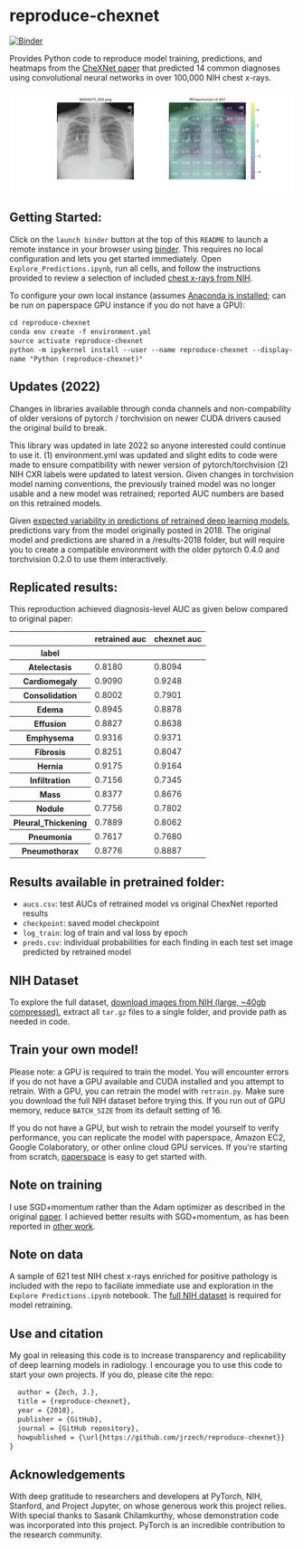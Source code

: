 # reproduce-chexnet
[![Binder](https://mybinder.org/badge.svg)](https://mybinder.org/v2/gh/jrzech/reproduce-chexnet/master?filepath=Explore_Predictions.ipynb)

Provides Python code to reproduce model training, predictions, and heatmaps from the [CheXNet paper](https://arxiv.org/pdf/1711.05225) that predicted 14 common diagnoses using convolutional neural networks in over 100,000 NIH chest x-rays.

![Illustration](illustration.png?raw=true "Illustration")


## Getting Started:
Click on the `launch binder` button at the top of this `README` to launch a remote instance in your browser using [binder](https://mybinder.org/). This requires no local configuration and lets you get started immediately. Open `Explore_Predictions.ipynb`, run all cells, and follow the instructions provided to review a selection of included [chest x-rays from NIH](https://arxiv.org/pdf/1705.02315.pdf).

To configure your own local instance (assumes [Anaconda is installed](https://www.anaconda.com/download/); can be run on paperspace GPU instance if you do not have a GPU):

```git clone https://www.github.com/jrzech/reproduce-chexnet.git
cd reproduce-chexnet
conda env create -f environment.yml
source activate reproduce-chexnet
python -m ipykernel install --user --name reproduce-chexnet --display-name "Python (reproduce-chexnet)"
```
## Updates (2022)

Changes in libraries available through conda channels and non-compability of older versions of pytorch / torchvision on newer CUDA drivers caused the original build to break.  

This library was updated in late 2022 so anyone interested could continue to use it. (1) environment.yml was updated and slight edits to code were made to ensure compatibility with newer version of pytorch/torchvision (2) NIH CXR labels were updated to latest version. Given changes in torchvision model naming conventions, the previously trained model was no longer usable and a new model was retrained; reported AUC numbers are based on this retrained models. 

Given [expected variability in predictions of retrained deep learning models](https://arxiv.org/pdf/1912.03606.pdf), predictions vary from the model originally posted in 2018. The original model and predictions are shared in a /results-2018 folder, but will require you to create a compatible environment with the older pytorch 0.4.0 and torchvision 0.2.0 to use them interactively.   

## Replicated results:
This reproduction achieved diagnosis-level AUC as given below compared to original paper:

<div>
<table border="0" class="dataframe">
  <thead>
    <tr style="text-align: right;">
      <th></th>
      <th>retrained auc</th>
      <th>chexnet auc</th>
    </tr>
    <tr>
      <th>label</th>
      <th></th>
      <th></th>
    </tr>
  </thead>
  <tbody>
    <tr>
      <th>Atelectasis</th>
      <td>0.8180</td>
      <td>0.8094</td>
    </tr>
    <tr>
      <th>Cardiomegaly</th>
      <td>0.9090</td>
      <td>0.9248</td>
    </tr>
    <tr>
      <th>Consolidation</th>
      <td>0.8002</td>
      <td>0.7901</td>
    </tr>
    <tr>
      <th>Edema</th>
      <td>0.8945</td>
      <td>0.8878</td>
    </tr>
    <tr>
      <th>Effusion</th>
      <td>0.8827</td>
      <td>0.8638</td>
    </tr>
    <tr>
      <th>Emphysema</th>
      <td>0.9316</td>
      <td>0.9371</td>
    </tr>
    <tr>
      <th>Fibrosis</th>
      <td>0.8251</td>
      <td>0.8047</td>
    </tr>
    <tr>
      <th>Hernia</th>
      <td>0.9175</td>
      <td>0.9164</td>
    </tr>
    <tr>
      <th>Infiltration</th>
      <td>0.7156</td>
      <td>0.7345</td>
    </tr>
    <tr>
      <th>Mass</th>
      <td>0.8377</td>
      <td>0.8676</td>
    </tr>
    <tr>
      <th>Nodule</th>
      <td>0.7756</td>
      <td>0.7802</td>
    </tr>
    <tr>
      <th>Pleural_Thickening</th>
      <td>0.7889</td>
      <td>0.8062</td>
    </tr>
    <tr>
      <th>Pneumonia</th>
      <td>0.7617</td>
      <td>0.7680</td>
    </tr>
    <tr>
      <th>Pneumothorax</th>
      <td>0.8776</td>
      <td>0.8887</td>
    </tr>
  </tbody>
</table>
</div>

## Results available in pretrained folder:
- `aucs.csv`: test AUCs of retrained model vs original ChexNet reported results
- `checkpoint`: saved model checkpoint
- `log_train`: log of train and val loss by epoch
- `preds.csv`: individual probabilities for each finding in each test set image predicted by retrained model

## NIH Dataset
To explore the full dataset, [download images from NIH (large, ~40gb compressed)](https://nihcc.app.box.com/v/ChestXray-NIHCC),
extract all `tar.gz` files to a single folder, and provide path as needed in code.

## Train your own model!
Please note: a GPU is required to train the model. You will encounter errors if you do not have a GPU available and CUDA installed and you attempt to retrain. With a GPU, you can retrain the model with `retrain.py`. Make sure you download the full NIH dataset before trying this. If you run out of GPU memory, reduce `BATCH_SIZE` from its default setting of 16.

If you do not have a GPU, but wish to retrain the model yourself to verify performance, you can replicate the model with paperspace, Amazon EC2, Google Colaboratory, or other online cloud GPU services. If you're starting from scratch, [paperspace](http://www.paperspace.com) is easy to get started with. 

## Note on training
I use SGD+momentum rather than the Adam optimizer as described in the original [paper](https://arxiv.org/pdf/1711.05225.pdf). I achieved better results with SGD+momentum, as has been reported in [other work](https://arxiv.org/pdf/1705.08292.pdf).

## Note on data
A sample of 621 test NIH chest x-rays enriched for positive pathology is included with the repo to faciliate immediate use and exploration in the `Explore Predictions.ipynb` notebook. The [full NIH dataset](https://nihcc.app.box.com/v/ChestXray-NIHCC) is required for model retraining.

## Use and citation
My goal in releasing this code is to increase transparency and replicability of deep learning models in radiology. I encourage you to use this code to start your own projects. If you do, please cite the repo:

```@misc{Zech2018,
  author = {Zech, J.},
  title = {reproduce-chexnet},
  year = {2018},
  publisher = {GitHub},
  journal = {GitHub repository},
  howpublished = {\url{https://github.com/jrzech/reproduce-chexnet}}
}
```

## Acknowledgements
With deep gratitude to researchers and developers at PyTorch, NIH, Stanford, and Project Jupyter, on whose generous work this project relies. With special thanks to Sasank Chilamkurthy, whose demonstration code was incorporated into this project. PyTorch is an incredible contribution to the research community.
